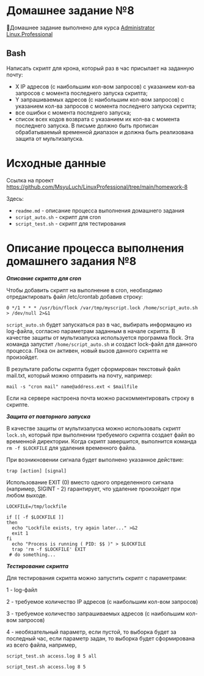 # **Домашнее задание №8**

🔖Домашнее задание выполнено для курса [Administrator Linux.Professional](https://otus.ru/lessons/linux-professional/)

## **Bash**
 
Написать скрипт для крона, который раз в час присылает на заданную почту:
 
 - X IP адресов (с наибольшим кол-вом запросов) с указанием кол-ва запросов c момента последнего запуска скрипта;
 - Y запрашиваемых адресов (с наибольшим кол-вом запросов) с указанием кол-ва запросов c момента последнего запуска скрипта;
 - все ошибки c момента последнего запуска;
 - список всех кодов возврата с указанием их кол-ва с момента последнего запуска.
 В письме должно быть прописан обрабатываемый временной диапазон и должна быть реализована защита от мультизапуска.

# **Исходные данные**

Ссылка на проект https://github.com/MsyuLuch/LinuxProfessional/tree/main/homework-8

Здесь:
- `readme.md` - описание процесса выполнения домашнего задания
- `script_auto.sh` - скрипт для cron 
- `script_test.sh` - скрипт для тестирования

# **Описание процесса выполнения домашнего задания №8**

***Описание скрипта для cron***

Чтобы добавить скрипт на выполнение в cron, необходимо отредактировать файл /etc/crontab добавив строку:
```
0 */1 * * * /usr/bin/flock /var/tmp/myscript.lock /home/script_auto.sh > /dev/null 2>&1
```

`script_auto.sh` будет запускаться раз в час, выбирать информацию из log-файла, согласно параметрам заданным в начале скрипта.
В качестве защиты от мультизапуска используется программа flock. Эта команда запустит `/home/script_auto.sh` и создаст lock-файл для данного процесса. 
Пока он активен, новый вызов данного скрипта не произойдет. 


В результате работы скрипта будет сформирован текстовый файл mail.txt, который можно отправить на почту, например:
```
mail -s "cron mail" name@address.ext < $mailfile
```
Если на сервере настроена почта можно раскомментировать строку в скрипте. 

***Защита от повторного запуска***

В качестве защиты от мультизапуска можно использовать скрипт `lock.sh`, который при выполнении требуемого скрипта создает файл во временной директории. 
Когда скрипт завершится, выполнится команда `rm -f $LOCKFILE` для удаления временного файла.

При возникновении сигнала будет выполнено указанное действие:
 
`trap [action] [signal]`
 
Использование EXIT (0) вместо одного определенного сигнала (например, SIGINT - 2) гарантирует, что удаление произойдет при любом выходе. 
```
LOCKFILE=/tmp/lockfile

if [[ -f $LOCKFILE ]]
then
  echo "Lockfile exists, try again later..." >&2
  exit 1
fi
  echo "Process is running ( PID: $$ )" > $LOCKFILE
  trap 'rm -f $LOCKFILE' EXIT
 # do something...
```

***Тестирование скрипта***

Для тестирования скрипта можно запустить скрипт с параметрами:

1 - log-файл

2 - требуемое количество IP адресов (с наибольшим кол-вом запросов)

3 - требуемое количество запрашиваемых адресов (с наибольшим кол-вом запросов)

4 - необязательный параметр, если пустой, то выборка будет за последный час, если параметр задан, то выборка будет сформирована из всего файла, например, 

```
script_test.sh access.log 8 5 all

script_test.sh access.log 8 5
```

